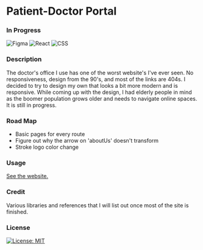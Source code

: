 # Patient-Doctor Portal

### In Progress

![Figma](https://img.shields.io/badge/Figma-F24E1E?style=for-the-badge&logo=figma&logoColor=white)
![React](https://img.shields.io/badge/React-20232A?style=for-the-badge&logo=react&logoColor=61DAFB)
![CSS](https://img.shields.io/badge/CSS-239120?&style=for-the-badge&logo=css3&logoColor=white)

### Description

The doctor's office I use has one of the worst website's I've ever seen. No responsiveness, design from the 90's, and most of the links are 404s. I decided to try to design my own that looks a bit more modern and is responsive. While coming up with the design, I had elderly people in mind as the boomer population grows older and needs to navigate online spaces. It is still in progress.

### Road Map

- Basic pages for every route
- Figure out why the arrow on 'aboutUs' doesn't transform
- Stroke logo color change

### Usage

[See the website.](https://jthornex.github.io/cra-doc/)

### Credit

Various libraries and references that I will list out once most of the site is finished.

### License

[![License: MIT](https://img.shields.io/badge/License-MIT-yellow.svg)](https://opensource.org/licenses/MIT)
